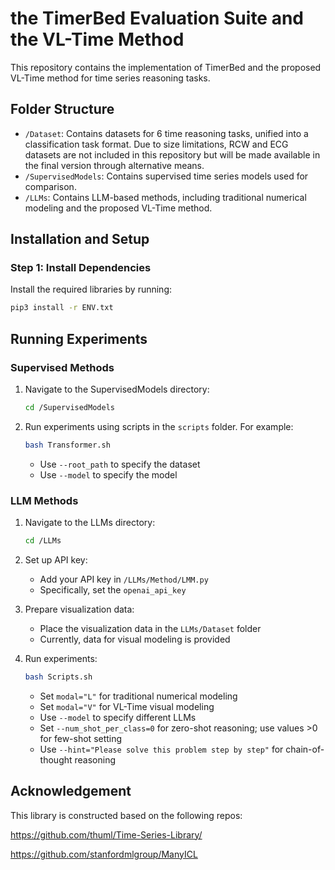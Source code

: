# the TimerBed Evaluation Suite and the VL-Time Method

This repository contains the implementation of TimerBed and the proposed VL-Time method for time series reasoning tasks.

## Folder Structure

- `/Dataset`: Contains datasets for 6 time reasoning tasks, unified into a classification task format. Due to size limitations, RCW and ECG datasets are not included in this repository but will be made available in the final version through alternative means.
- `/SupervisedModels`: Contains supervised time series models used for comparison.
- `/LLMs`: Contains LLM-based methods, including traditional numerical modeling and the proposed VL-Time method.

## Installation and Setup

### Step 1: Install Dependencies

Install the required libraries by running:

```bash
pip3 install -r ENV.txt
```

## Running Experiments

### Supervised Methods

1. Navigate to the SupervisedModels directory:
   ```bash
   cd /SupervisedModels
   ```

2. Run experiments using scripts in the `scripts` folder. For example:
   ```bash
   bash Transformer.sh
   ```
   - Use `--root_path` to specify the dataset
   - Use `--model` to specify the model

### LLM Methods

1. Navigate to the LLMs directory:
   ```bash
   cd /LLMs
   ```

2. Set up API key:
   - Add your API key in `/LLMs/Method/LMM.py`
   - Specifically, set the `openai_api_key`

3. Prepare visualization data:
   - Place the visualization data in the `LLMs/Dataset` folder
   - Currently, data for visual modeling is provided

4. Run experiments:
   ```bash
   bash Scripts.sh
   ```
   - Set `modal="L"` for traditional numerical modeling
   - Set `modal="V"` for VL-Time visual modeling
   - Use `--model` to specify different LLMs
   - Set `--num_shot_per_class=0` for zero-shot reasoning; use values >0 for few-shot setting
   - Use `--hint="Please solve this problem step by step"` for chain-of-thought reasoning


## Acknowledgement

This library is constructed based on the following repos:

https://github.com/thuml/Time-Series-Library/

https://github.com/stanfordmlgroup/ManyICL
